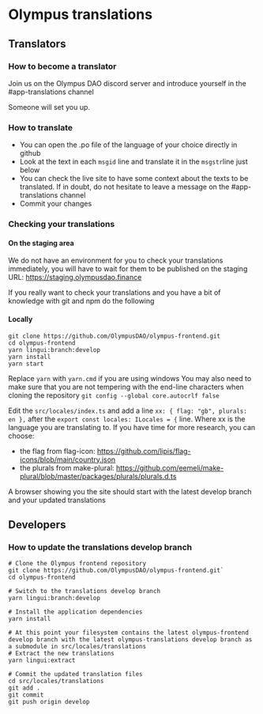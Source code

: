 # Olympus translations

## Translators
### How to become a translator

Join us on the Olympus DAO discord server and introduce yourself in the #app-translations channel

Someone will set you up.

### How to translate

- You can open the .po file of the language of your choice directly in github
- Look at the text in each `msgid` line and translate it in the `msgstr`line just below
- You can check the live site to have some context about the texts to be translated. If in doubt, do not hesitate to leave a message on the #app-translations channel
- Commit your changes


### Checking your translations

#### On the staging area

We do not have an environment for you to check your translations immediately, you will have to wait for them to be published on the staging URL: https://staging.olympusdao.finance

If you really want to check your translations and you have a bit of knowledge with git and npm do the following

#### Locally

```
git clone https://github.com/OlympusDAO/olympus-frontend.git
cd olympus-frontend
yarn lingui:branch:develop
yarn install
yarn start
```
Replace `yarn` with `yarn.cmd` if you are using windows
You may also need to make sure that you are not tempering with the end-line characters when cloning the repository `git config --global core.autocrlf false`


Edit the `src/locales/index.ts` and add a line `xx: { flag: "gb", plurals: en },` after the `export const locales: ILocales = {` line. Where xx is the language you are translating to.
If you have time for more research, you can choose:
- the flag from flag-icon: https://github.com/lipis/flag-icons/blob/main/country.json
- the plurals from make-plural: https://github.com/eemeli/make-plural/blob/master/packages/plurals/plurals.d.ts

A browser showing you the site should start with the latest develop branch and your updated translations

## Developers

### How to update the translations develop branch

```
# Clone the Olympus frontend repository
git clone https://github.com/OlympusDAO/olympus-frontend.git`
cd olympus-frontend

# Switch to the translations develop branch
yarn lingui:branch:develop

# Install the application dependencies
yarn install 

# At this point your filesystem contains the latest olympus-frontend develop branch with the latest olympus-translations develop branch as a submodule in src/locales/translations
# Extract the new translations
yarn lingui:extract

# Commit the updated translation files
cd src/locales/translations
git add .
git commit
git push origin develop
```
